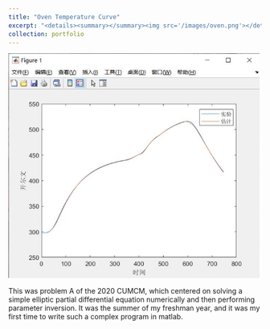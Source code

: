 ```yaml
---
title: "Oven Temperature Curve"
excerpt: "<details><summary></summary><img src='/images/oven.png'></details>"
collection: portfolio
---
```

![](/images/oven.png)

This was problem A of the 2020 CUMCM, which centered on solving a simple elliptic partial differential equation numerically and then performing parameter inversion. It was the summer of my freshman year, and it was my first time to write such a complex program in matlab.
